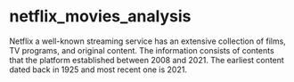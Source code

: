# netflix_movies_analysis
Netflix a well-known streaming service has an extensive collection of films, TV programs, and original content. The information consists of contents that the platform established between 2008 and 2021. The earliest content dated back in 1925 and most recent one is 2021.

